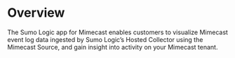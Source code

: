 # Overview

The Sumo Logic app for Mimecast enables customers to visualize Mimecast event log data ingested by Sumo Logic’s Hosted Collector using the Mimecast Source, and gain insight into activity on your Mimecast tenant.